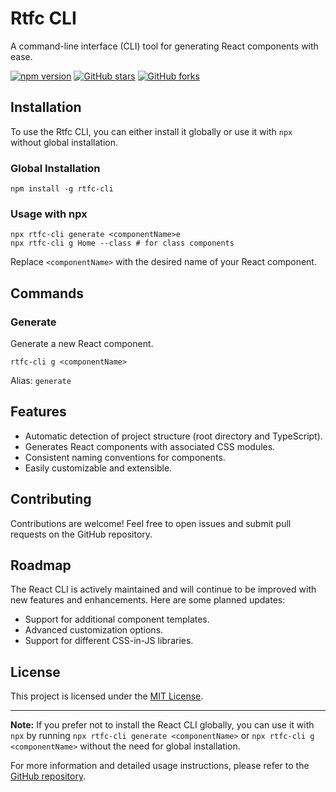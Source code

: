 # Rtfc CLI

A command-line interface (CLI) tool for generating React components with ease.

[![npm version](https://img.shields.io/npm/v/rtfc-cli.svg)](https://www.npmjs.com/package/rtfc-cli)
[![GitHub stars](https://img.shields.io/github/stars/ThePratikSah/rtfc-cli.svg?style=social)](https://github.com/ThePratikSah/rtfc-cli/stargazers)
[![GitHub forks](https://img.shields.io/github/forks/ThePratikSah/rtfc-cli.svg?style=social)](https://github.com/ThePratikSah/rtfc-cli/network/members)

## Installation

To use the Rtfc CLI, you can either install it globally or use it with `npx` without global installation.

### Global Installation

```shell
npm install -g rtfc-cli
```

### Usage with npx

```shell
npx rtfc-cli generate <componentName>e
npx rtfc-cli g Home --class # for class components
```

Replace `<componentName>` with the desired name of your React component.

## Commands

### Generate

Generate a new React component.

```shell
rtfc-cli g <componentName>
```

Alias: `generate`

## Features

- Automatic detection of project structure (root directory and TypeScript).
- Generates React components with associated CSS modules.
- Consistent naming conventions for components.
- Easily customizable and extensible.

## Contributing

Contributions are welcome! Feel free to open issues and submit pull requests on the GitHub repository.

## Roadmap

The React CLI is actively maintained and will continue to be improved with new features and enhancements. Here are some planned updates:

- Support for additional component templates.
- Advanced customization options.
- Support for different CSS-in-JS libraries.

## License

This project is licensed under the [MIT License](LICENSE).

---

**Note:** If you prefer not to install the React CLI globally, you can use it with `npx` by running `npx rtfc-cli generate <componentName>` or `npx rtfc-cli g <componentName>` without the need for global installation.

For more information and detailed usage instructions, please refer to the [GitHub repository](https://github.com/ThePratikSah/rtfc-cli).
